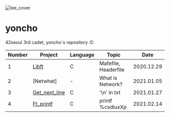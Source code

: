![lee_cover](https://user-images.githubusercontent.com/44021629/103233846-75268680-4981-11eb-806d-58b167a16cc1.jpg)
# yoncho
42seoul 3rd cadet, yoncho`s repository :D
 
Number | Project | Language | Topic | Date 
----|---------|----------|-------|------
 1 | [Libft](https://github.com/kkilook2/42SEOUL/tree/main/1.Libft) | C | Mafefile, Headerfile | 2020.12.29
 2 | [Netwhat] | - | What is Network? | 2021.01.05
 3 | [Get_next_line](https://github.com/kkilook2/42SEOUL/tree/main/3.GNL) | C | '\n' in txt | 2021.01.27
 4 | [Ft_printf](https://github.com/kkilook2/42SEOUL/tree/main/4.PRINTF) | C | printf %csdiuxXp | 2021.02.14